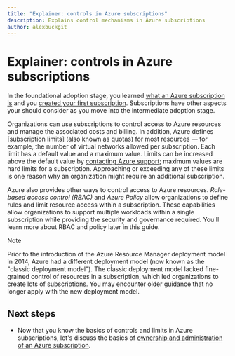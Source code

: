 ```yaml
---
title: "Explainer: controls in Azure subscriptions"
description: Explains control mechanisms in Azure subscriptions 
author: alexbuckgit
---
```


# Explainer: controls in Azure subscriptions

In the foundational adoption stage, you learned [what an Azure subscription is](../adoption-intro/subscription-explainer.md) and you [created your first subscription](../adoption-intro/subscription.md). Subscriptions have other aspects your should consider as you move into the intermediate adoption stage.

Organizations can use subscriptions to control access to Azure resources and manage the associated costs and billing. In addition, Azure defines [subscription limits] (also known as quotas) for most resources &mdash; for example, the number of virtual networks allowed per subscription. Each limit has a default value and a maximum value. Limits can be increased above the default value by [contacting Azure support](/azure/azure-supportability/how-to-create-azure-support-request); maximum values are hard limits for a subscription. Approaching or exceeding any of these limits is one reason why an organization might require an additional subscription.

Azure also provides other ways to control access to Azure resources. *Role-based access control (RBAC)* and *Azure Policy* allow organizations to define rules and limit resource access within a subscription. These capabilities allow organizations to support multiple workloads within a single subscription while providing the security and governance required. You'll learn more about RBAC and policy later in this guide.

> [!NOTE] 
> Prior to the introduction of the Azure Resource Manager deployment model in 2014, Azure had a different deployment model (now known as the "classic deployment model"). The classic deployment model lacked fine-grained control of resources in a subscription, which led organizations to create lots of subscriptions. You may encounter older guidance that no longer apply with the new deployment model.    

## Next steps

* Now that you know the basics of controls and limits in Azure subscriptions, let's discuss the basics of [ownership and administration of an Azure subscription](subscription-ownership.md).
